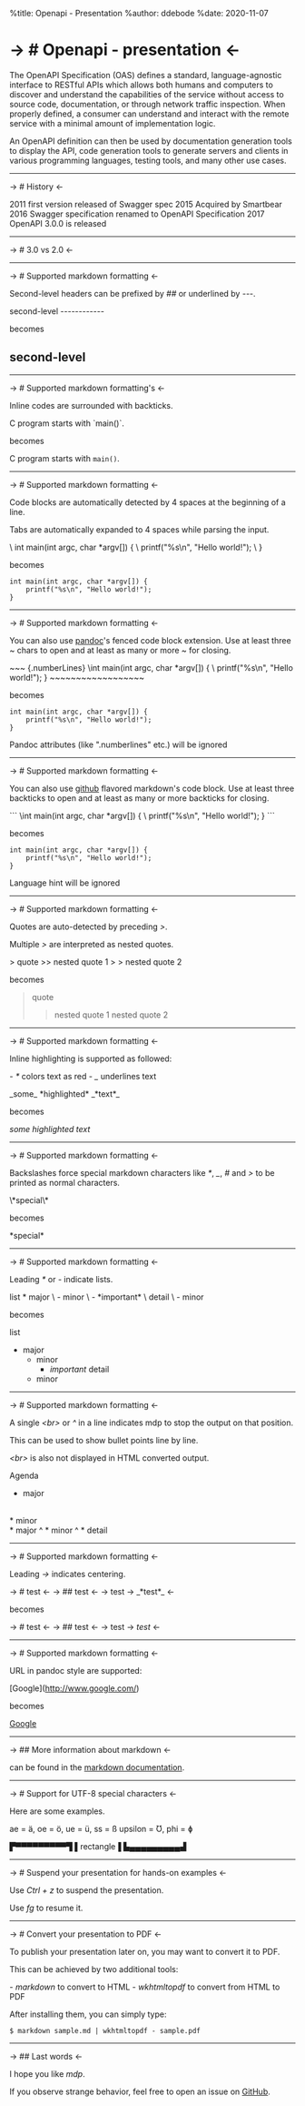 %title: Openapi - Presentation
%author: ddebode
%date: 2020-11-07

-> # Openapi - presentation <-
==============================

The OpenAPI Specification (OAS) defines a standard, language-agnostic interface to RESTful APIs 
which allows both humans and computers to discover and understand the capabilities of the service 
without access to source code, documentation, or through network traffic inspection. 
When properly defined, a consumer can understand and interact with the remote service with a minimal
amount of implementation logic.

An OpenAPI definition can then be used by documentation generation tools to display the API, 
code generation tools to generate servers and clients in various programming languages, 
testing tools, and many other use cases.

-------------------------------------------------

-> # History <-

2011 first version released of Swagger spec
2015 Acquired by Smartbear
2016 Swagger specification renamed to OpenAPI Specification
2017 OpenAPI 3.0.0 is released

-------------------------------------------------

-> # 3.0 vs 2.0 <-


-------------------------------------------------

-> # Supported markdown formatting <-

Second-level headers can be prefixed by *##* or
underlined by *---*.

second-level
\------------

becomes

second-level
------------


-------------------------------------------------

-> # Supported markdown formatting's <-

Inline codes are surrounded with backticks.

C program starts with \`main()\`.

becomes

C program starts with `main()`.

-------------------------------------------------

-> # Supported markdown formatting <-

Code blocks are automatically detected by 4 spaces
at the beginning of a line.

Tabs are automatically expanded to 4 spaces while
parsing the input.

\    int main(int argc, char \*argv[]) {
\        printf("%s\\n", "Hello world!");
\    }

becomes

    int main(int argc, char *argv[]) {
        printf("%s\n", "Hello world!");
    }

-------------------------------------------------

-> # Supported markdown formatting <-

You can also use [pandoc](https://pandoc.org/MANUAL.html#fenced-code-blocks)'s fenced code block
extension. Use at least three ~ chars to open and
at least as many or more ~ for closing.

\~~~ {.numberLines}
\int main(int argc, char \*argv[]) {
\    printf("%s\\n", "Hello world!");
\}
\~~~~~~~~~~~~~~~~~~

becomes

~~~ {.numberLines}
int main(int argc, char *argv[]) {
    printf("%s\n", "Hello world!");
}
~~~~~~~~~~~~~~~~~~

Pandoc attributes (like ".numberlines" etc.)
will be ignored

-------------------------------------------------

-> # Supported markdown formatting <-

You can also use [github](https://guides.github.com/features/mastering-markdown/#GitHub-flavored-markdown) flavored markdown's
code block. Use at least three backticks to open
and at least as many or more backticks for closing.

\```
\int main(int argc, char \*argv[]) {
\    printf("%s\\n", "Hello world!");
\}
\```

becomes

```
int main(int argc, char *argv[]) {
    printf("%s\n", "Hello world!");
}
```

Language hint will be ignored

-------------------------------------------------

-> # Supported markdown formatting <-

Quotes are auto-detected by preceding *>*.

Multiple *>* are interpreted as nested quotes.

\> quote
\>> nested quote 1
\> > nested quote 2

becomes

> quote
>> nested quote 1
> > nested quote 2

-------------------------------------------------

-> # Supported markdown formatting <-

Inline highlighting is supported as followed:

\- *\** colors text as red
\- *\_* underlines text

\_some\_ \*highlighted\* \_\*text\*\_

becomes

_some_ *highlighted* _*text*_

-------------------------------------------------

-> # Supported markdown formatting <-

Backslashes force special markdown characters
like *\**, *\_*, *#* and *>* to be printed as
normal characters.

\\\*special\\\*

becomes

\*special\*

-------------------------------------------------

-> # Supported markdown formatting <-

Leading *\** or *-* indicate lists.

list
\* major
\    - minor
\        - \*important\*
\          detail
\    - minor

becomes

list
* major
    - minor
        - *important*
          detail
    - minor

-------------------------------------------------

-> # Supported markdown formatting <-

A single *\<br\>* or *^* in a line indicates mdp
to stop the output on that position.

This can be used to show bullet points
line by line.

*\<br\>* is also not displayed in HTML converted
output.

Agenda
<br>
* major
<br>
    * minor
<br>
* major
  ^
    * minor
      ^
        * detail

-------------------------------------------------

-> # Supported markdown formatting <-

Leading *->* indicates centering.

\-> # test <-
\-> ## test <-
\-> test
\-> \_\*test\*\_ <-

becomes

-> # test <-
-> ## test <-
-> test
-> _*test*_ <-

-------------------------------------------------

-> # Supported markdown formatting <-

URL in pandoc style are supported:

\[Google](http://www.google.com/)

becomes

[Google](http://www.google.com/)

-------------------------------------------------

-> ## More information about markdown <-

can be found in the [markdown documentation](http://daringfireball.net/projects/markdown/).

-------------------------------------------------

-> # Support for UTF-8 special characters <-

Here are some examples.

ae = ä, oe = ö, ue = ü, ss = ß
upsilon = Ʊ, phi = ɸ

▛▀▀▀▀▀▀▀▀▀▜
▌rectangle▐
▙▄▄▄▄▄▄▄▄▄▟


-------------------------------------------------

-> # Suspend your presentation for hands-on examples <-

Use *Ctrl + z* to suspend the presentation.

Use *fg* to resume it.

-------------------------------------------------

-> # Convert your presentation to PDF <-

To publish your presentation later on, you may
want to convert it to PDF.

This can be achieved by two additional tools:

\- *markdown* to convert to HTML
\- *wkhtmltopdf* to convert from HTML to PDF

After installing them, you can simply type:

    $ markdown sample.md | wkhtmltopdf - sample.pdf

-------------------------------------------------

-> ## Last words <-

I hope you like *mdp*.

If you observe strange behavior, feel free to
open an issue on [GitHub](https://github.com/visit1985/mdp).
